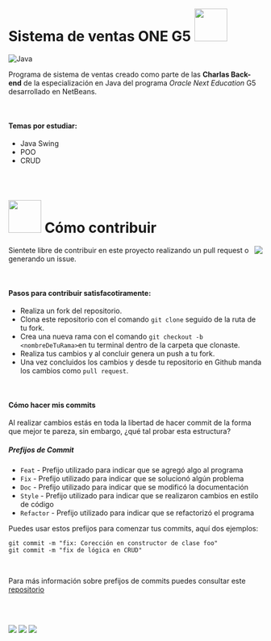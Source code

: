 # Sistema de ventas ONE G5 <img height="65" src="https://media.giphy.com/media/8cMMs939wIlDWO8pB7/giphy.gif"/>
![Java](https://img.shields.io/badge/java-%23ED8B00.svg?style=for-the-badge&logo=java&logoColor=white)

Programa de sistema de ventas creado como parte de las **Charlas Back-end** de la especialización en Java del programa *Oracle Next Education* G5 desarrollado en NetBeans.

<br>

#### Temas por estudiar:

- Java Swing
- POO
- CRUD

<br>

# <img height="65" src="https://media.giphy.com/media/jf8FsS1JGOXmg/giphy.gif"/> Cómo contribuir

<img align="right" src="https://media.giphy.com/media/v1.Y2lkPTc5MGI3NjExYjVtMHRnMGpyanBuNjVuNjJ2dXhxM3h1cmxwOHBlb2VyZWxzbGMzMSZlcD12MV9pbnRlcm5hbF9naWZfYnlfaWQmY3Q9cw/3oKIPC3EW2A56PaM7K/giphy.gif"/>

Sientete libre de contribuir en este proyecto realizando un pull request o generando un issue.

<br>

#### Pasos para contribuir satisfacotiramente:
- Realiza un fork del repositorio.
- Clona este repositorio con el comando `git clone` seguido de la ruta de tu fork.
- Crea una nueva rama con el comando  `git checkout -b <nombreDeTuRama>`en tu terminal dentro de la carpeta que clonaste.
- Realiza tus cambios y al concluir genera un push a tu fork.
- Una vez concluidos los cambios y desde tu repositorio en Github manda los cambios como `pull request`.

<br>

#### Cómo hacer mis commits
Al realizar cambios estás en toda la libertad de hacer commit de la forma que mejor te pareza, sin embargo, ¿qué tal probar esta estructura?

##### Prefijos de Commit

- `Feat` - Prefijo utilizado para indicar que se agregó algo al programa
- `Fix` - Prefijo utilizado para indicar que se solucionó algún problema
- `Doc` - Prefijo utilizado para indicar que se modificó la documentación
- `Style` - Prefijo utilizado para indicar que se realizaron cambios en estilo de código
- `Refactor` - Prefijo utilizado para indicar que se refactorizó el programa

Puedes usar estos prefijos para comenzar tus commits, aquí dos ejemplos:
```
git commit -m "fix: Corección en constructor de clase foo"
git commit -m "fix de lógica en CRUD"
```

<br>

Para más información sobre prefijos de commits puedes consultar este [repositorio](https://github.com/iuricode/padroes-de-commits)

<br>
<br>

<img src="https://media.giphy.com/media/BBNYBoYa5VwtO/giphy.gif"/> <img src="https://media.giphy.com/media/BBNYBoYa5VwtO/giphy.gif"/> <img src="https://media.giphy.com/media/BBNYBoYa5VwtO/giphy.gif"/>

